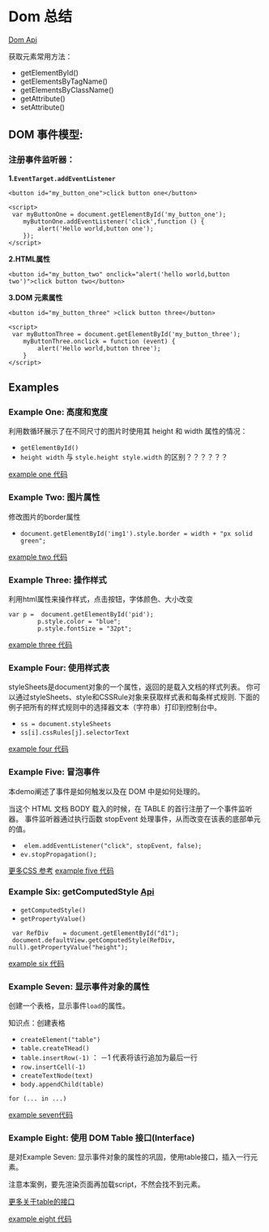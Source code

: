 # Dom 总结 

[Dom Api](https://developer.mozilla.org/zh-CN/docs/Web/API/Document_Object_Model/Introduction)



获取元素常用方法：

+ getElementById()
+ getElementsByTagName()
+ getElementsByClassName()
+ getAttribute()
+ setAttribute()


## DOM 事件模型:

### 注册事件监听器：

**1.`EventTarget.addEventListener`**

```
<button id="my_button_one">click button one</button>

<script>
 var myButtonOne = document.getElementById('my_button_one');
    myButtonOne.addEventListener('click',function () {
        alert('Hello world,button one');
    });
</script>
```


**2.HTML属性**

```
<button id="my_button_two" onclick="alert('hello world,button two')">click button two</button>
```


**3.DOM 元素属性**

```
<button id="my_button_three" >click button three</button>

<script>
 var myButtonThree = document.getElementById('my_button_three');
    myButtonThree.onclick = function (event) {
        alert('Hello world,button three');
    }
</script>
```


 ## Examples
 
 
 ###  Example One:  高度和宽度
 
 利用数循环展示了在不同尺寸的图片时使用其 height 和 width 属性的情况：
      
 
 + `getElementById()`
 + `height width` 与 `style.height style.width` 的区别？？？？？？
 
  [example one 代码](https://github.com/YuanLianDu/YLD-with-Js/blob/master/Js/code/html/DomExample/exampleOne.html)
  
 ### Example Two: 图片属性
 
 修改图片的border属性
  + `document.getElementById('img1').style.border = width + "px solid green";`
 
  [example two 代码](https://github.com/YuanLianDu/YLD-with-Js/blob/master/Js/code/html/DomExample/exampleTwo.html)
 
 ### Example Three: 操作样式
  
  利用html属性来操作样式，点击按钮，字体颜色、大小改变
  
  ```
  var p =  document.getElementById('pid');
          p.style.color = "blue";
          p.style.fontSize = "32pt";
  ```
 
  [example three 代码](https://github.com/YuanLianDu/YLD-with-Js/blob/master/Js/code/html/DomExample/exampleThree.html)
 
 ### Example Four: 使用样式表
 
 styleSheets是document对象的一个属性，返回的是载入文档的样式列表。
 你可以通过styleSheets、style和CSSRule对象来获取样式表和每条样式规则.
 下面的例子把所有的样式规则中的选择器文本（字符串）打印到控制台中。
 
 + `ss = document.styleSheets`
 + `ss[i].cssRules[j].selectorText`
 
 
  [example four 代码](https://github.com/YuanLianDu/YLD-with-Js/blob/master/Js/code/html/DomExample/exampleFour.html)
 
 ### Example Five: 冒泡事件
  
  本demo阐述了事件是如何触发以及在 DOM 中是如何处理的。
  
  当这个 HTML 文档 BODY 载入的时候，在 TABLE 的首行注册了一个事件监听器。
  事件监听器通过执行函数 stopEvent 处理事件，从而改变在该表的底部单元的值。
  
  + ` elem.addEventListener("click", stopEvent, false);`
  + `ev.stopPropagation();`
  
  [更多CSS 参考](https://developer.mozilla.org/zh-CN/docs/Web/CSS/Reference)
  [example five 代码](https://github.com/YuanLianDu/YLD-with-Js/blob/master/Js/code/html/DomExample/exampleFive.html)
  
 ### Example Six: getComputedStyle [Api](https://developer.mozilla.org/zh-CN/docs/Web/API/Window/getComputedStyle#摘要)
 
 + `getComputedStyle()`
 + `getPropertyValue()`
 
 ```
  var RefDiv    = document.getElementById("d1");
  document.defaultView.getComputedStyle(RefDiv, null).getPropertyValue("height");
 ```
 
  [example six 代码](https://github.com/YuanLianDu/YLD-with-Js/blob/master/Js/code/html/DomExample/exampleSix.html)
  
 ### Example Seven: 显示事件对象的属性
 
 创建一个表格，显示事件`load`的属性。
 
 知识点：创建表格 
 + `createElement("table")`
 + `table.createTHead()`
 + `table.insertRow(-1)` ： －1 代表将该行追加为最后一行
 + `row.insertCell(-1)`
 + `createTextNode(text)`
 + `body.appendChild(table)`
 
 `for (... in ...)`
 
  [example seven代码](https://github.com/YuanLianDu/YLD-with-Js/blob/master/Js/code/html/DomExample/ExampleSeven.html)
  
 
 ### Example Eight: 使用 DOM Table 接口(Interface)
 
 是对Example Seven: 显示事件对象的属性的巩固，使用table接口，插入一行元素。
 
 注意本案例，要先渲染页面再加载script，不然会找不到元素。
 
 [更多关于table的接口](https://developer.mozilla.org/en-US/docs/Web/API/HTMLTableElement#Methods)
 
 [example eight 代码](https://github.com/YuanLianDu/YLD-with-Js/blob/master/Js/code/html/DomExample/exampleEight.html)
 



